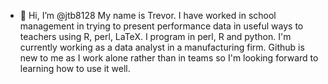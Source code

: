 - 👋 Hi, I’m @jtb8128
My name is Trevor.
I have worked in school management in trying to present performance data in useful ways to teachers using R, perl, LaTeX.
I program in perl, R and python.
I'm currently working as a data analyst in a manufacturing firm.
Github is new to me as I work alone rather than in teams so I'm looking forward to learning how to use it well.
